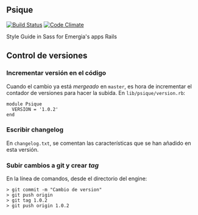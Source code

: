 ## Psique

[![Build Status](https://travis-ci.org/Soluciones/Psique.svg)](https://travis-ci.org/Soluciones/Psique)
[![Code Climate](https://codeclimate.com/github/Soluciones/Psique/badges/gpa.svg)](https://codeclimate.com/github/Soluciones/Psique)

Style Guide in Sass for Emergia's apps Rails

## Control de versiones

### Incrementar versión en el código

Cuando el cambio ya está _mergeado_ en `master`, es hora de incrementar el contador de versiones para hacer la subida. En `lib/psique/version.rb`:

    module Psique
      VERSION = '1.0.2'
    end

### Escribir changelog

En `changelog.txt`, se comentan las características que se han añadido en esta versión.

###  Subir cambios a git y crear _tag_

En la línea de comandos, desde el directorio del engine:

    > git commit -m "Cambio de version"
    > git push origin
    > git tag 1.0.2
    > git push origin 1.0.2
